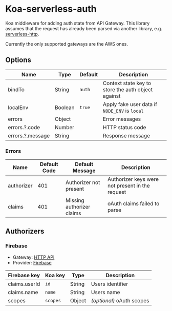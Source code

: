 # Koa-serverless-auth

Koa middleware for adding auth state from API Gateway. This library assumes that the request has already been parsed via
another library, e.g. [serverless-http](https://www.npmjs.com/package/serverless-http).

Currently the only supported gateways are the AWS ones.

## Options

| Name             | Type    | Default | Description                                        |
| ---------------- | ------- | ------- | -------------------------------------------------- |
| bindTo           | String  | `auth`  | Context state key to store the auth object against |
| localEnv         | Boolean | `true`  | Apply fake user data if `NODE_ENV` is `local`      |
| errors           | Object  |         | Error messages                                     |
| errors.?.code    | Number  |         | HTTP status code                                   |
| errors.?.message | String  |         | Response message                                   |

### Errors

| Name       | Default Code | Default Message           | Description                                     |
| ---------- | ------------ | ------------------------- | ----------------------------------------------- |
| authorizer | 401          | Authorizer not present    | Authorizer keys were not present in the request |
| claims     | 401          | Missing authorizer claims | oAuth claims failed to parse                    |

## Authorizers

### Firebase

- Gateway: [HTTP API](https://docs.aws.amazon.com/apigateway/latest/developerguide/http-api.html)
- Provider: [Firebase](https://firebase.google.com/docs/auth)

| Firebase key  | Koa key  | Type   | Description               |
| ------------- | -------- | ------ | ------------------------- |
| claims.userId | `id`     | String | Users identifier          |
| claims.name   | `name`   | String | Users name                |
| scopes        | `scopes` | Object | _(optional)_ oAuth scopes |
